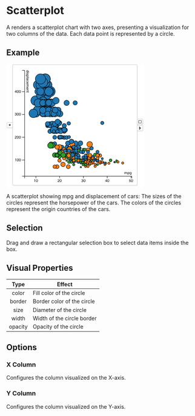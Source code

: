 # Scatterplot

A <node-type type="scatterplot"/> renders a scatterplot chart with two axes,
presenting a visualization for two columns of the data.
Each data point is represented by a circle.

## Example
![scatterplot](./scatterplot.png)

A scatterplot showing mpg and displacement of cars:
The sizes of the circles represent the horsepower of the cars.
The colors of the circles represent the origin countries of the cars.

## Selection
Drag and draw a rectangular selection box to select data items inside the box.

## Visual Properties
| Type | Effect |
|:----:| ------ |
| color | Fill color of the circle |
| border | Border color of the circle |
| size | Diameter of the circle |
| width | Width of the circle border |
| opacity | Opacity of the circle |

## Options
### X Column
Configures the column visualized on the X-axis.

### Y Column
Configures the column visualized on the Y-axis.
